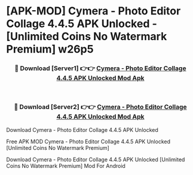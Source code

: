 # [APK-MOD] Cymera - Photo Editor Collage 4.4.5 APK Unlocked - [Unlimited Coins No Watermark Premium] w26p5



<div align="center">
<h3>🔴 Download [Server1] 👉👉 <a href="https://momento.my/?title=Cymera_-_Photo_Editor_Collage_4.4.5_APK_Unlocked">Cymera - Photo Editor Collage 4.4.5 APK Unlocked Mod Apk</a></h3><br>

<h3>🔴 Download [Server2] 👉👉 <a href="https://momento.my/?title=Cymera_-_Photo_Editor_Collage_4.4.5_APK_Unlocked">Cymera - Photo Editor Collage 4.4.5 APK Unlocked Mod Apk</a></h3>
</div>



Download Cymera - Photo Editor Collage 4.4.5 APK Unlocked 

Free APK MOD Cymera - Photo Editor Collage 4.4.5 APK Unlocked [Unlimited Coins No Watermark Premium]

Download Cymera - Photo Editor Collage 4.4.5 APK Unlocked [Unlimited Coins No Watermark Premium] Mod For Android

